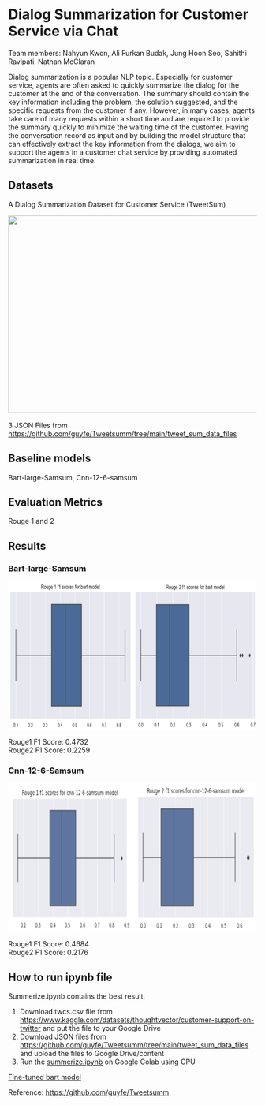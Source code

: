 # Dialog Summarization for Customer Service via Chat

Team members: Nahyun Kwon, Ali Furkan Budak, Jung Hoon Seo, Sahithi Ravipati, Nathan McClaran

Dialog summarization is a popular NLP topic. Especially for customer service, agents are often asked to quickly summarize the dialog for the customer at the end of the conversation. The summary should contain the key information including the problem, the solution suggested, and the specific requests from the customer if any. However, in many cases, agents take care of many requests within a short time and are required to provide the summary quickly to minimize the waiting time of the customer. Having the conversation record as input and by building the model structure that can effectively extract the key information from the dialogs, we aim to support the agents in a customer chat service by providing automated summarization in real time.

## Datasets 
A Dialog Summarization Dataset for Customer Service (TweetSum)

<img src=https://i.imgur.com/nTv3Iuu.png width="650" height="400">

3 JSON Files from https://github.com/guyfe/Tweetsumm/tree/main/tweet_sum_data_files

## Baseline models 
Bart-large-Samsum, Cnn-12-6-samsum

## Evaluation Metrics
Rouge 1 and 2

## Results
### Bart-large-Samsum

<img src=https://raw.githubusercontent.com/jseo0917/imageFiles/main/Screen%20Shot%202022-11-30%20at%207.24.32%20PM.png width="600" height="300">

Rouge1 F1 Score: 0.4732<br>
Rouge2 F1 Score: 0.2259

### Cnn-12-6-Samsum

<img src=https://raw.githubusercontent.com/jseo0917/imageFiles/main/Screen%20Shot%202022-11-30%20at%206.00.13%20PM.png width="600" height="300">

Rouge1 F1 Score: 0.4684<br>
Rouge2 F1 Score: 0.2176
## How to run ipynb file

Summerize.ipynb contains the best result. 

1. Download twcs.csv file from https://www.kaggle.com/datasets/thoughtvector/customer-support-on-twitter and put the file to your Google Drive
2. Download JSON files from https://github.com/guyfe/Tweetsumm/tree/main/tweet_sum_data_files and upload the files to Google Drive/content
3. Run the [summerize.ipynb](summerize.ipynb) on Google Colab using GPU

[Fine-tuned bart model](https://drive.google.com/file/d/1KziQecxDwfr07QEXGngdJMvQqkP5RYZT/view?usp=sharing)


Reference: https://github.com/guyfe/Tweetsumm
